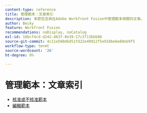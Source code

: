 ```yaml
---
content-type: reference
title: 管理範本：文章索引
description: 本節包含與在Adobe Workfront Fusion中管理範本相關的文章。
author: Becky
feature: Workfront Fusion
recommendations: noDisplay, noCatalog
exl-id: 16bcf4cd-d242-463f-8e39-17c3713bbb86
source-git-commit: 4c11e508d6d51fd22e49912f5e910be6e80eb9f5
workflow-type: tm+mt
source-wordcount: '26'
ht-degree: 0%

---
```


# 管理範本：文章索引

* [核准或不核准範本](/help/workfront-fusion/set-up-and-manage-workfront-fusion/manage-templates/approve-templates.md)
* [編輯範本](/help/workfront-fusion/set-up-and-manage-workfront-fusion/manage-templates/edit-templates.md)
